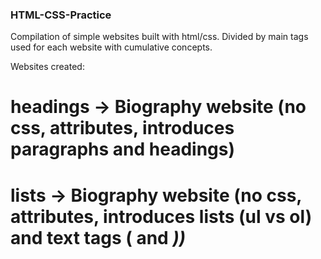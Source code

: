 ### HTML-CSS-Practice
Compilation of simple websites built with html/css. Divided by main tags used for each website with cumulative concepts.

Websites created:

# headings -> Biography website (no css, attributes, introduces paragraphs and headings)

# lists -> Biography website (no css, attributes, introduces lists (ul vs ol) and text tags (<b> and <em>))
